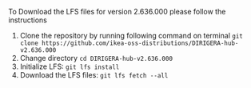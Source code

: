 To Download the LFS files for version 2.636.000 please follow the instructions

1. Clone the repository by running following command on terminal `git clone https://github.com/ikea-oss-distributions/DIRIGERA-hub-v2.636.000`
2. Change directory `cd DIRIGERA-hub-v2.636.000`
3. Initialize LFS: `git lfs install`
4. Download the LFS files: `git lfs fetch --all`
